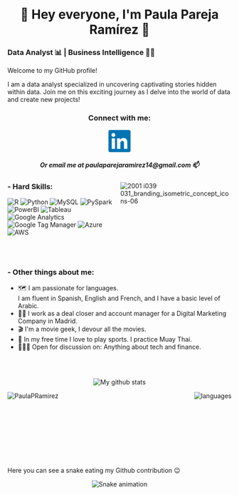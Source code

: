 <h1 align="center">👋 Hey everyone, I'm Paula Pareja Ramírez 👋</h1>


### Data Analyst 📊 | Business Intelligence 👩‍💻
</p>
Welcome to my GitHub profile! 
</p>
I am a data analyst specialized in uncovering captivating stories hidden within data. Join me on this exciting journey as I delve into the world of data and create new projects!

<h3 align="center">Connect with me:</h3>
<p align="center">
  <a href="https://www.linkedin.com/in/paulaparejaram%C3%ADrez/" onclick="window.open(this.href, '_blank'); return false;">
    <img align="center" src="https://github.com/PaulaPRamirez/Bio/blob/46abd9c0e5bb919e13b90b2fa885767e5708b0ac/Logo_LinkedIn.png" alt="PaulaPRamírez" height="50" width="50" />
  </a>
</p>

<h5 align="center">Or email me at paulaparejaramirez14@gmail.com 📫</h5>



<div>  
  <img align="right" src="https://github.com/PaulaPRamirez/Bio/assets/134306954/8610d853-e6de-4e43-ae71-e1a7aed871ae" alt="2001 i039 031_branding_isometric_concept_icons-06" width="250" height="250">
  
### - Hard Skills:
  
  <div>
    <p>
      <img src="https://img.shields.io/badge/R-276DC3?style=for-the-badge&logo=R&logoColor=white" alt="R">
      <img src="https://img.shields.io/badge/python-3670A0?style=for-the-badge&logo=python&logoColor=ffdd54" alt="Python">
      <img src="https://camo.githubusercontent.com/918fce8d50581bd97b7133e677a78ed2cad14f970522f219daaeb6d1c81060e1/68747470733a2f2f696d672e736869656c64732e696f2f62616467652f6d7973716c2d2532333030662e7376673f7374796c653d666f722d7468652d6261646765266c6f676f3d6d7973716c266c6f676f436f6c6f723d7768697465" alt="MySQL">
      <img src="https://img.shields.io/badge/PySpark-E25A1C?style=for-the-badge&logo=Apache%20Spark&logoColor=white" alt="PySpark">
      <img src="https://camo.githubusercontent.com/d10e346678b885e7ebed0f04e8a2e0874c276520997b070623819cfea2f02d8a/68747470733a2f2f696d672e736869656c64732e696f2f62616467652f706f7765725f62692d4632433831313f7374796c653d666f722d7468652d6261646765266c6f676f3d706f7765726269266c6f676f436f6c6f723d626c61636b" alt="PowerBI">
      <img src="https://img.shields.io/badge/Tableau-E97627?style=for-the-badge&logo=Tableau&logoColor=white" alt="Tableau">
      <img src="https://img.shields.io/badge/Google%20Analytics-E37400?style=for-the-badge&logo=google-analytics&logoColor=white" alt="Google Analytics">
      <img src="https://img.shields.io/badge/Google%20Tag%20Manager-246FDB?style=for-the-badge&logo=google-tag-manager&logoColor=white" alt="Google Tag Manager">
      <img src="https://img.shields.io/badge/Microsoft%20Azure-0089D6?style=for-the-badge&logo=microsoft-azure&logoColor=white" alt="Azure">
      <img src="https://img.shields.io/badge/Amazon%20Web%20Services-232F3E?style=for-the-badge&logo=amazon-aws&logoColor=white" alt="AWS">
    </p>
  </div>
</div>

<br><br>


### - Other things about me:<br>

- 🗺️ I am passionate for languages. I am fluent in Spanish, English and French, and I have a basic level of Arabic.
- 🤝🏼 I work as a deal closer and account manager for a Digital Marketing Company in Madrid.
- 🎬 I'm a movie geek, I devour all the movies.
- 🥊 In my free time I love to play sports. I practice Muay Thai.
- 🙋🏻‍♀️ Open for discussion on: Anything about tech and finance. 


<br><br>

<p align="center">
  <img src="https://github-readme-stats.vercel.app/api?username=PaulaPRamirez&show_icons=true&theme=tokyonight" alt="My github stats" height="148"/>
</p>

<p align="center">
  <img align="left" height="148"  src="https://github-readme-streak-stats.herokuapp.com/?user=PaulaPRamirez&theme=tokyonight" alt="PaulaPRamirez"/>
</p>

<p align="center">
  <img align="right" height="148" src="https://github-readme-stats.vercel.app/api/top-langs/?username=PaulaPRamirez&layout=compact&theme=tokyonight" alt="languages"/> 
</p>


<br/><br/><br/>
<br/><br/><br/>
<br/><br/><br/>


Here you can see a snake eating my Github contribution 😉

<div align="center">
  
  ![Snake animation](https://github.com/PaulaPRamirez/PaulaPRamirez/blob/output/github-contribution-grid-snake.svg)
  
</div>

